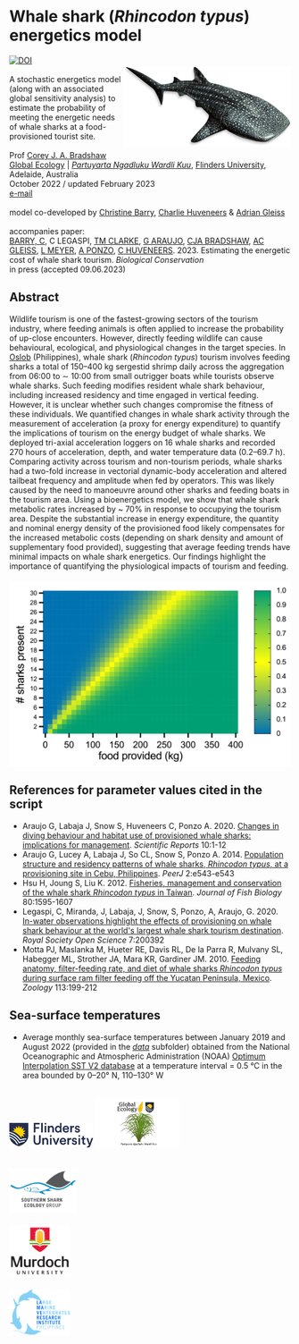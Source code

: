 # Whale shark (<em>Rhincodon typus</em>) energetics model
<img align="right" src="www/whaleshark.webp" alt="shark" width="300" style="margin-top: 20px">
<a href="https://zenodo.org/badge/latestdoi/550791924"><img src="https://zenodo.org/badge/550791924.svg" alt="DOI"></a>
<br>
<br>
A stochastic energetics model (along with an associated global sensitivity analysis) to estimate the probability of meeting the energetic needs of whale sharks at a food-provisioned tourist site.<br>
<br>
Prof <a href="https://globalecologyflinders.com/people/#DIRECTOR">Corey J. A. Bradshaw</a> <br>
<a href="http://globalecologyflinders.com" target="_blank">Global Ecology</a> | <em><a href="https://globalecologyflinders.com/partuyarta-ngadluku-wardli-kuu/" target="_blank">Partuyarta Ngadluku Wardli Kuu</a></em>, <a href="http://flinders.edu.au" target="_blank">Flinders University</a>, Adelaide, Australia <br>
October 2022 / updated February 2023<br>
<a href=mailto:corey.bradshaw@flinders.edu.au>e-mail</a> <br>
<br>
model co-developed by <a href="https://www.researchgate.net/profile/Christine-Barry-4">Christine Barry</a>, <a href="https://researchnow.flinders.edu.au/en/persons/charlie-huveneers-2">Charlie Huveneers</a> & <a href="http://profiles.murdoch.edu.au/myprofile/adrian-gleiss/">Adrian Gleiss</a><br>
<br>
accompanies paper:<br>
<a href="https://www.researchgate.net/profile/Christine-Barry-4">BARRY, C</a>, C LEGASPI, <a href="https://scholar.google.com/citations?user=FsRAsHcAAAAJ&hl=en">TM CLARKE</a>, <a href="https://www.researchgate.net/profile/Gonzalo-Araujo">G ARAUJO</a>, <a href="https://globalecologyflinders.com/people/#DIRECTOR">CJA BRADSHAW</a>, <a href="http://profiles.murdoch.edu.au/myprofile/adrian-gleiss/">AC GLEISS</a>, <a href="https://researchnow.flinders.edu.au/en/persons/lauren-meyer">L MEYER</a>, <a href="https://scholar.google.com/citations?user=zKpvsRUAAAAJ&hl=en">A PONZO</a>, <a href="https://researchnow.flinders.edu.au/en/persons/charlie-huveneers-2">C HUVENEERS</a>. 2023. Estimating the energetic cost of whale shark tourism. <em>Biological Conservation</em><br> in press (accepted 09.06.2023)
<br>

## Abstract 

Wildlife tourism is one of the fastest-growing sectors of the tourism industry, where feeding animals is often applied to increase the probability of up-close encounters. However, directly feeding wildlife can cause behavioural, ecological, and physiological changes in the target species. In <a href="https://www.google.com.au/maps/place/Oslob+Whale+Shark+Watching/@9.4633642,123.3775451,17z/data=!4m12!1m6!3m5!1s0x33ab744452b80907:0x443d13a88e1123d7!2sOslob+Whale+Shark+Watching!8m2!3d9.4633589!4d123.3797338!3m4!1s0x33ab744452b80907:0x443d13a88e1123d7!8m2!3d9.4633589!4d123.3797338">Oslob</a> (Philippines), whale shark (<em>Rhincodon typus</em>) tourism involves feeding sharks a total of 150–400 kg sergestid shrimp daily across the aggregation from 06:00 to ∼ 10:00 from small outrigger boats while tourists observe whale sharks. Such feeding modifies resident whale shark behaviour, including increased residency and time engaged in vertical feeding. However, it is unclear whether such changes compromise the fitness of these individuals. We quantified changes in whale shark activity through the measurement of acceleration (a proxy for energy expenditure) to quantify the implications of tourism on the energy budget of whale sharks. We deployed tri-axial acceleration loggers on 16 whale sharks and recorded 270 hours of acceleration, depth, and water temperature data (0.2–69.7 h). Comparing activity across tourism and non-tourism periods, whale sharks had a two-fold increase in vectorial dynamic-body acceleration and altered tailbeat frequency and amplitude when fed by operators. This was likely caused by the need to manoeuvre around other sharks and feeding boats in the tourism area. Using a bioenergetics model, we show that whale shark metabolic rates increased by ~ 70% in response to occupying the tourism area. Despite the substantial increase in energy expenditure, the quantity and nominal energy density of the provisioned food likely compensates for the increased metabolic costs (depending on shark density and amount of supplementary food provided), suggesting that average feeding trends have minimal impacts on whale shark energetics. Our findings highlight the importance of quantifying the physiological impacts of tourism and feeding. 
<br>
<img align="center" src="www/Pr(needs met).png" alt="Pr(whale shark energetic needs met)" style="margin-top: 20px">

## References for parameter values cited in the script

- Araujo G, Labaja J, Snow S, Huveneers C, Ponzo A. 2020. <a href="https://www.nature.com/articles/s41598-020-73416-2">Changes in diving behaviour and habitat use of provisioned whale sharks: implications for management</a>. <em>Scientific Reports</em> 10:1-12
- Araujo G, Lucey A, Labaja J, So CL, Snow S, Ponzo A. 2014. <a href="https://peerj.com/articles/543/">Population structure and residency patterns of whale sharks, <em>Rhincodon typus</em>, at a provisioning site in Cebu, Philippines</a>. <em>PeerJ</em> 2:e543-e543
- Hsu H, Joung S, Liu K. 2012. <a href="https://onlinelibrary.wiley.com/doi/10.1111/j.1095-8649.2012.03234.x">Fisheries, management and conservation of the whale shark <em>Rhincodon typus</em> in Taiwan</a>. <em>Journal of Fish Biology</em> 80:1595-1607
- Legaspi, C, Miranda, J, Labaja, J, Snow, S, Ponzo, A, Araujo, G. 2020. <a href="https://royalsocietypublishing.org/doi/10.1098/rsos.200392">In-water observations highlight the effects of provisioning on whale shark behaviour at the world's largest whale shark tourism destination</a>. <em>Royal Society Open Science</em> 7:200392
- Motta PJ, Maslanka M, Hueter RE, Davis RL, De la Parra R, Mulvany SL, Habegger ML, Strother JA, Mara KR, Gardiner JM. 2010. <a href="https://www.sciencedirect.com/science/article/abs/pii/S0944200610000486">Feeding anatomy, filter-feeding rate, and diet of whale sharks <em>Rhincodon typus</em> during surface ram filter feeding off the Yucatan Peninsula, Mexico</a>. <em>Zoology</em> 113:199-212

## Sea-surface temperatures

- Average monthly sea-surface temperatures between January 2019 and August 2022 (provided in the <a href="https://github.com/cjabradshaw/WhaleSharkEnergeticsModel/tree/main/data"><em>data</em></a> subfolder) obtained from the National Oceanographic and Atmospheric Administration (NOAA) <a href="http://www.ncei.noaa.gov/products/optimum-interpolation-sst">Optimum Interpolation SST V2 database</a> at a temperature interval = 0.5 °C in the area bounded by 0–20° N, 110–130° W

<a href="https://www.flinders.edu.au"><img align="bottom-left" src="www/Flinders_University_Logo_Horizontal_RGB_Master.png" alt="Flinders University logo" width="150" style="margin-top: 20px"></a> <a href="https://globalecologyflinders.com"><img align="bottom-left" src="www/GEL Logo Kaurna New Transp.png" alt="GEL logo" width="150" style="margin-top: 20px"></a><pre><a href="https://twitter.com/SouthernSharkEG"><img align="bottom-left" src="www/SSEG.png" alt="SSEG logo" width="120" style="margin-top: 20px"></a>  <a href="https://www.murdoch.edu.au"><img align="bottom-left" src="www/murdoch.png" alt="MU logo" width="110" style="margin-top: 20px"></a>  <a href="https://www.lamave.org"><img align="bottom-left" src="www/lamave.png" alt="MU logo" width="110" style="margin-top: 20px"></a>
